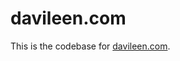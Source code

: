 # davileen.com

This is the codebase for [davileen.com].

[davileen.com]: https://www.davileen.com/
